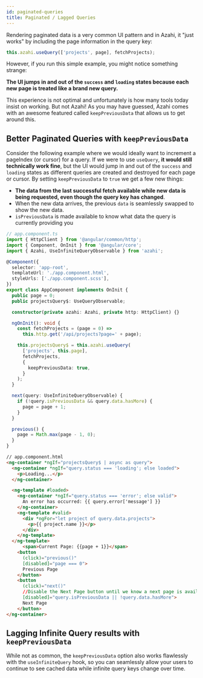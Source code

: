 ```yaml
---
id: paginated-queries
title: Paginated / Lagged Queries
---
```


Rendering paginated data is a very common UI pattern and in Azahi, it "just works" by including the page information in the query key:

```js
this.azahi.useQuery(['projects', page], fetchProjects);
```

However, if you run this simple example, you might notice something strange:

**The UI jumps in and out of the `success` and `loading` states because each new page is treated like a brand new query.**

This experience is not optimal and unfortunately is how many tools today insist on working. But not Azahi! As you may have guessed, Azahi comes with an awesome featured called `keepPreviousData` that allows us to get around this.

## Better Paginated Queries with `keepPreviousData`

Consider the following example where we would ideally want to increment a pageIndex (or cursor) for a query. If we were to use `useQuery`, **it would still technically work fine**, but the UI would jump in and out of the `success` and `loading` states as different queries are created and destroyed for each page or cursor. By setting `keepPreviousData` to `true` we get a few new things:

- **The data from the last successful fetch available while new data is being requested, even though the query key has changed**.
- When the new data arrives, the previous `data` is seamlessly swapped to show the new data.
- `isPreviousData` is made available to know what data the query is currently providing you

```ts
// app.component.ts
import { HttpClient } from '@angular/common/http';
import { Component, OnInit } from '@angular/core';
import { Azahi, UseInfiniteQueryObservable } from 'azahi';

@Component({
  selector: 'app-root',
  templateUrl: './app.component.html',
  styleUrls: ['./app.component.scss'],
})
export class AppComponent implements OnInit {
  public page = 0;
  public projectsQuery$: UseQueryObservable;

  constructor(private azahi: Azahi, private http: HttpClient) {}

  ngOnInit(): void {
    const fetchProjects = (page = 0) =>
      this.http.get('/api/projects?page=' + page);

    this.projectsQuery$ = this.azahi.useQuery(
      ['projects', this.page],
      fetchProjects,
      {
        keepPreviousData: true,
      }
    );
  }

  next(query: UseInfiniteQueryObservable) {
    if (!query.isPreviousData && query.data.hasMore) {
      page = page + 1;
    }
  }

  previous() {
    page = Math.max(page - 1, 0);
  }
}
```

```html
// app.component.html
<ng-container *ngIf="projectsQuery$ | async as query">
  <ng-container *ngIf="query.status === 'loading'; else loaded">
    <p>Loading...</p>
  </ng-container>

  <ng-template #loaded>
    <ng-container *ngIf="query.status === 'error'; else valid">
      An error has occurred: {{ query.error['message'] }}
    </ng-container>
    <ng-template #valid>
      <div *ngFor="let project of query.data.projects">
        <p>{{ project.name }}</p>
      </div>
    </ng-template>
  </ng-template>
      <span>Current Page: {{page + 1}}</span>
    <button
      (click)="previous()"
      [disabled]="page === 0">
      Previous Page
    </button>
    <button
      (click)="next()"
      //Disable the Next Page button until we know a next page is available
      [disabled]="query.isPreviousData || !query.data.hasMore">
      Next Page
    </button>
</ng-container>
```

## Lagging Infinite Query results with `keepPreviousData`

While not as common, the `keepPreviousData` option also works flawlessly with the `useInfiniteQuery` hook, so you can seamlessly allow your users to continue to see cached data while infinite query keys change over time.
